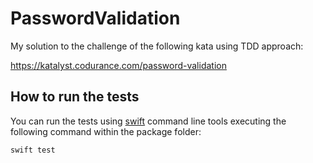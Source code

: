 # PasswordValidation

My solution to the challenge of the following kata using TDD approach:

https://katalyst.codurance.com/password-validation

## How to run the tests

You can run the tests using [swift](https://www.swift.org/getting-started/) command line tools executing the following command within the package folder:

    swift test
